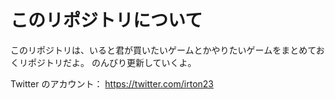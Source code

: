 # このリポジトリについて

このリポジトリは、いると君が買いたいゲームとかやりたいゲームをまとめておくリポジトリだよ。
のんびり更新していくよ。

Twitter のアカウント： https://twitter.com/irton23
